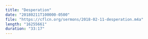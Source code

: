 ```yaml
---
title: "Desperation"
date: "20180211T100000-0500"
file: "https://cflcn.org/sermons/2018-02-11-desperation.m4a"
length: "16255661"
duration: "33:17"
---
```

